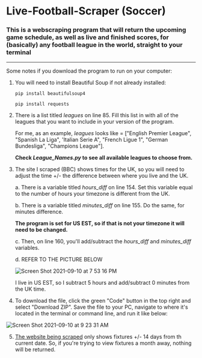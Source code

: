 # Live-Football-Scraper (Soccer)
### This is a webscraping program that will return the upcoming game schedule, as well as live and finished scores, for (basically) any football league in the world, straight to your terminal

---
Some notes if you download the program to run on your computer:

1. You will need to install Beautiful Soup if not already installed:

    `pip install beautifulsoup4`
    
    `pip install requests`
    
2. There is a list titled *leagues* on line 85.  Fill this list in with all of the leagues that you want to include in your version of the program.  

    For me, as an example, *leagues* looks like = ["English Premier League", "Spanish La Liga", 'Italian Serie A", "French Ligue 1", "German Bundesliga", "Champions League"].  
    
    **Check *League_Names.py* to see all available leagues to choose from.**
3. The site I scraped (BBC) shows times for the UK, so you will need to adjust the time +/- the difference between where you live and the UK.  

      a. There is a variable titled *hours_diff* on line 154.  Set this variable equal to the number of hours your timezone is different from the UK.
 
      b. There is a variable titled *minutes_diff* on line 155.  Do the same, for minutes difference.
      
      **The program is set for US EST, so if that is not your timezone it will need to be changed.**
      
      c. Then, on line 160, you'll add/subtract the *hours_diff* and *minutes_diff* variables.
      
      d. REFER TO THE PICTURE BELOW
      
      ![Screen Shot 2021-09-10 at 7 53 16 PM](https://user-images.githubusercontent.com/69558085/132928646-3015ece6-0e60-4543-aa92-124c08cc1504.png)


      
      I live in US EST, so I subtract 5 hours and add/subtract 0 minutes from the UK time.
4. To download the file, click the green "Code" button in the top right and select "Download ZIP".  Save the file to your PC, navigate to where it's located in the terminal or command line, and run it like below:

![Screen Shot 2021-09-10 at 9 23 31 AM](https://user-images.githubusercontent.com/69558085/132860335-b353a012-1b9e-45dd-8dd8-091ec6d3275a.png)

5. [The website being scraped](https://www.bbc.com/sport/football/scores-fixtures) only shows fixtures +/- 14 days from th current date.  So, if you're trying to view fixtures a month away, nothing will be returned.
